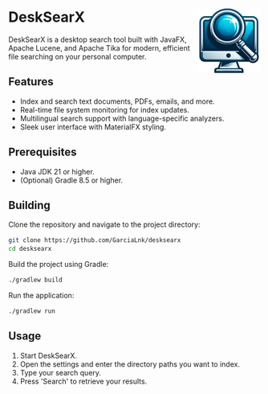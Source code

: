 # DeskSearX <img align="right" src="src/main/resources/package/desksearx.png" alt="Logo generated by DALLE-3" width="128" height="128">

DeskSearX is a desktop search tool built with JavaFX, Apache Lucene, and Apache Tika for modern, efficient file searching on your personal computer.

## Features

- Index and search text documents, PDFs, emails, and more.
- Real-time file system monitoring for index updates.
- Multilingual search support with language-specific analyzers.
- Sleek user interface with MaterialFX styling.

## Prerequisites

- Java JDK 21 or higher.
- (Optional) Gradle 8.5 or higher.

## Building

Clone the repository and navigate to the project directory:

```bash
git clone https://github.com/GarciaLnk/desksearx
cd desksearx
```

Build the project using Gradle:

```bash
./gradlew build
```

Run the application:

```bash
./gradlew run
```

## Usage

1. Start DeskSearX.
2. Open the settings and enter the directory paths you want to index.
3. Type your search query.
4. Press 'Search' to retrieve your results.
